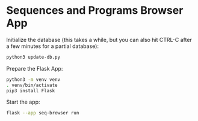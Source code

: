 # Sequences and Programs Browser App

Initialize the database (this takes a while, but you can also hit CTRL-C after a few minutes for a partial database):

```bash
python3 update-db.py
```

Prepare the Flask App:

```bash
python3 -m venv venv
. venv/bin/activate
pip3 install Flask
```

Start the app:

```bash
flask --app seq-browser run
```

